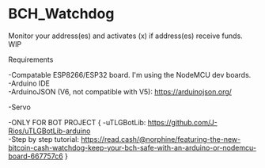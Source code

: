 # BCH_Watchdog
Monitor your address(es) and activates (x) if address(es) receive funds. WIP



Requirements

-Compatable ESP8266/ESP32 board. I'm using the NodeMCU dev boards.  
-Arduino IDE  
-ArduinoJSON (V6, not compatible with V5): https://arduinojson.org/ 

-Servo

-ONLY FOR BOT PROJECT {
-uTLGBotLib: https://github.com/J-Rios/uTLGBotLib-arduino 	
-Step by step tutorial: https://read.cash/@norphine/featuring-the-new-bitcoin-cash-watchdog-keep-your-bch-safe-with-an-arduino-or-nodemcu-board-667757c6 }
